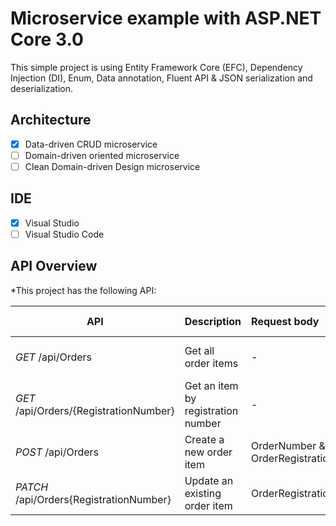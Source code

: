 # Microservice example with ASP.NET Core 3.0
This simple project is using Entity Framework Core (EFC), Dependency Injection (DI), Enum, Data annotation, Fluent API & JSON serialization and deserialization.

## Architecture
- [x] Data-driven CRUD microservice
- [ ] Domain-driven oriented microservice
- [ ] Clean Domain-driven Design microservice

## IDE
- [x] Visual Studio
- [ ] Visual Studio Code

## API Overview ##
*This project has the following API:

|API|Description|Request body|Response body|
|-|:-|:-|:-|
| *GET* /api/Orders | Get all order items | - | Array of orders items |
| *GET* /api/Orders/{RegistrationNumber} | Get an item by registration number | - | Order item |
| *POST* /api/Orders | Create a new order item | OrderNumber & OrderRegistrationNumber  | Order item |
| *PATCH* /api/Orders{RegistrationNumber}  | Update an existing order item | OrderRegistrationNumber | Order item |

